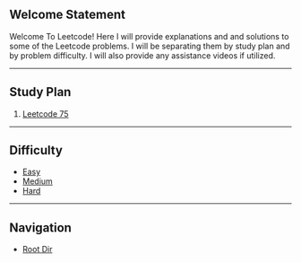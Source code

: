 ## Welcome Statement

Welcome To Leetcode! Here I will provide explanations and and solutions to some of the Leetcode problems. I will be separating them by study plan and by problem difficulty. I will also provide any assistance videos if utilized. 

****
## Study Plan

1) [Leetcode 75](Leetcode_75.md)

****
## Difficulty

- [Easy](Easy/Index.md)
- [Medium](Medium/Index.md)
- [Hard](Hard/Index.md)

****
## Navigation

- [Root Dir](../../README.md) 
